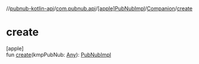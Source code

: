 //[pubnub-kotlin-api](../../../../index.md)/[com.pubnub.api](../../index.md)/[[apple]PubNubImpl](../index.md)/[Companion](index.md)/[create](create.md)

# create

[apple]\
fun [create](create.md)(kmpPubNub: [Any](https://kotlinlang.org/api/latest/jvm/stdlib/kotlin/-any/index.html)): [PubNubImpl](../index.md)
